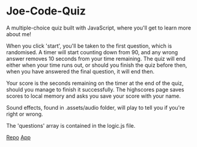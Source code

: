 # Joe-Code-Quiz

A multiple-choice quiz built with JavaScript, where you'll get to learn more about me!

When you click 'start', you'll be taken to the first question, which is randomised. A timer will start counting down from 90, and any wrong answer removes 10 seconds from your time remaining. The quiz will end either when your time runs out, or should you finish the quiz before then, when you have answered the final question, it will end then.

Your score is the seconds remaining on the timer at the end of the quiz, should you manage to finish it successfully. The highscores page saves scores to local memory and asks you save your score with your name.

Sound effects, found in .assets/audio folder, will play to tell you if you're right or wrong.

The 'questions' array is contained in the logic.js file.

[Repo](https://github.com/faithhopeandvanity/joe-code-quiz)
[App](https://faithhopeandvanity.github.io/Joe-Code-Quiz/)
